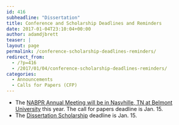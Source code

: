 ```yaml
---
id: 416
subheadline: "Dissertation"
title: Conference and Scholarship Deadlines and Reminders
date: 2017-01-04T23:10:04+00:00
author: adamdjbrett
teaser: |
layout: page
permalink: /conference-scholarship-deadlines-reminders/
redirect_from:
  - /?p=416
  - /2017/01/04/conference-scholarship-deadlines-reminders/
categories:
  - Announcements
  - Calls for Papers (CFP)
---
```

  * The [NABPR Annual Meeting will be in Nasvhille, TN at Belmont University](/cfp-2017-nabpr-annual-meeting/) this year. The call for papers deadline is Jan. 15.
  * The [Dissertation Scholarship](/dissertation-scholarship/) deadline is Jan. 15.
